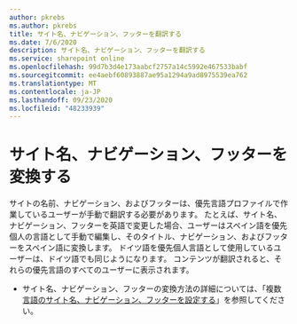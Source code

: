 ```yaml
---
author: pkrebs
ms.author: pkrebs
title: サイト名、ナビゲーション、フッターを翻訳する
ms.date: 7/6/2020
description: サイト名、ナビゲーション、フッターを翻訳する
ms.service: sharepoint online
ms.openlocfilehash: 99d7b3d4e173aabcf2757a14c5992e467533babf
ms.sourcegitcommit: ee4aebf60893887ae95a1294a9ad8975539ea762
ms.translationtype: MT
ms.contentlocale: ja-JP
ms.lasthandoff: 09/23/2020
ms.locfileid: "48233939"
---
```

# <a name="translate-the-site-name-navigation-and-footers"></a>サイト名、ナビゲーション、フッターを変換する
サイトの名前、ナビゲーション、およびフッターは、優先言語プロファイルで作業しているユーザーが手動で翻訳する必要があります。 たとえば、サイト名、ナビゲーション、フッターを英語で変更した場合、ユーザーはスペイン語を優先個人の言語として手動で編集し、そのタイトル、ナビゲーション、およびフッターをスペイン語に変換します。 ドイツ語を優先個人言語として使用しているユーザーは、ドイツ語でも同じようになります。 コンテンツが翻訳されると、それらの優先言語のすべてのユーザーに表示されます。  

- サイト名、ナビゲーション、フッターの変換方法の詳細については、「複数 [言語のサイト名、ナビゲーション、フッターを設定する](https://support.office.com/article/create-multilingual-communication-sites-pages-and-news-2bb7d610-5453-41c6-a0e8-6f40b3ed750c#bkmk_muitranslations)」を参照してください。
